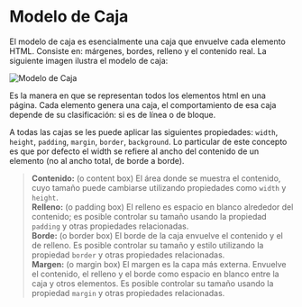 # Modelo de Caja

El modelo de caja es esencialmente una caja que envuelve cada elemento HTML. Consiste en: márgenes, bordes, relleno y el contenido real. La siguiente imagen ilustra el modelo de caja:

![Modelo de Caja](https://lenguajecss.com/css/modelo-de-cajas/que-es/modelo-de-cajas.png)

Es la manera en que se representan todos los elementos html en una página. Cada elemento genera una caja, el comportamiento de esa caja depende de su clasificación: si es de línea o de bloque.

A todas las cajas se les puede aplicar las siguientes propiedades: `width`, `height`, `padding`, `margin`, `border`, `background`. Lo particular de este concepto es que por defecto el width se refiere al ancho del contenido de un elemento (no al ancho total, de borde a borde). 

> **Contenido:** (o content box) El área donde se muestra el contenido, cuyo tamaño puede cambiarse utilizando propiedades como `width` y `height`.\
> **Relleno:** (o padding box) El relleno es espacio en blanco alrededor del contenido; es posible controlar su tamaño usando la propiedad `padding` y otras propiedades relacionadas.\
> **Borde:** (o border box) El borde de la caja envuelve el contenido y el de relleno. Es posible controlar su tamaño y estilo utilizando la propiedad `border` y otras propiedades relacionadas.\
> **Margen:** (o margin box) El margen es la capa más externa. Envuelve el contenido, el relleno y el borde como espacio en blanco entre la caja y otros elementos. Es posible controlar su tamaño usando la propiedad `margin` y otras propiedades relacionadas.